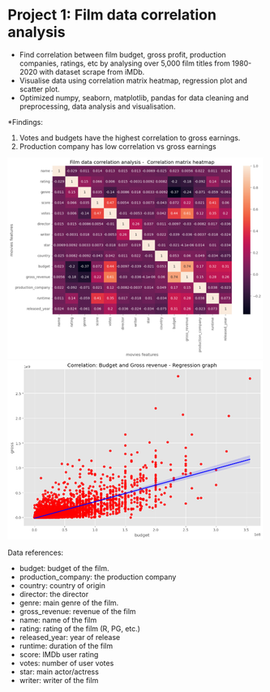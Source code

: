 # Project 1: Film data correlation analysis
* Find correlation between film budget, gross profit, production companies, ratings, etc by analysing over 5,000 film titles from 1980-2020 with dataset scrape from iMDb. 
* Visualise data using correlation matrix heatmap, regression plot and scatter plot.  
* Optimized numpy, seaborn, matplotlib, pandas for data cleaning and preprocessing, data analysis and visualisation.

*Findings: 
1. Votes and budgets have the highest correlation to gross earnings.
2. Production company has low correlation vs gross earnings

![](https://github.com/GISOGISO/Film_data_correlation_analysis/blob/main/images/Film%20data%20correlation%20analysis_Correlation%20matrix%20heatmap.png)
![](https://github.com/GISOGISO/Film_data_correlation_analysis/blob/main/images/Correlation_Budget%20and%20Gross%20revenue_Regression%20graph.png)

Data references:

* budget: budget of the film.
* production_company: the production company
* country: country of origin
* director: the director
* genre: main genre of the film.
* gross_revenue: revenue of the film
* name: name of the film
* rating: rating of the film (R, PG, etc.)
* released_year: year of release
* runtime: duration of the film
* score: IMDb user rating
* votes: number of user votes
* star: main actor/actress
* writer: writer of the film


